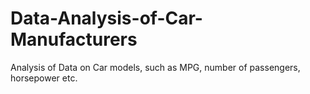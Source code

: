 # Data-Analysis-of-Car-Manufacturers
Analysis of Data on Car models, such as MPG, number of passengers, horsepower etc.
